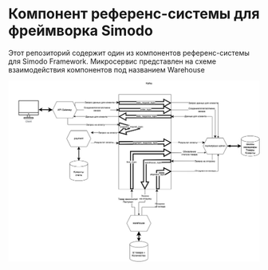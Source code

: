 # Компонент референс-системы для фреймворка Simodo

Этот репозиторий содержит один из компонентов референс-системы
для Simodo Framework. Микросервис представлен на схеме взаимодействия компонентов под названием Warehouse

![Схема компонентов референс-системы](scheme.jpeg "Схема компонентов референс-системы")